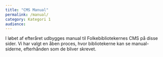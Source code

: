 ```yaml
---
title: "CMS Manual"
permalink: /manual/
category: Kategori 1
audience:
---
```

I løbet af efteråret udbygges manual til Folkebibliotekernes CMS på disse sider. Vi har valgt en åben proces, hvor bibliotekerne kan se manual-siderne, efterhånden som de bliver skrevet.

